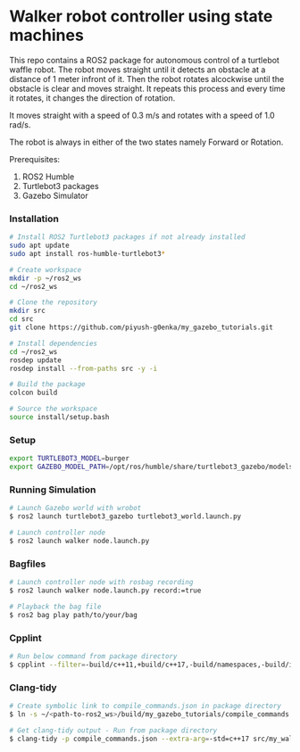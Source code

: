 # Walker robot controller using state machines

This repo contains a ROS2 package for autonomous control of a turtlebot waffle robot. 
The robot moves straight until it detects an obstacle at a distance of 1 meter infront of it.
Then the robot rotates alcockwise until the obstacle is clear and moves straight. It repeats this process
and every time it rotates, it changes the direction of rotation.

It moves straight with a speed of 0.3 m/s and rotates with a speed of 1.0 rad/s.

The robot is always in either of the two states namely Forward or Rotation.

Prerequisites:

1. ROS2 Humble
2. Turtlebot3 packages
3. Gazebo Simulator


### Installation

```bash
# Install ROS2 Turtlebot3 packages if not already installed
sudo apt update
sudo apt install ros-humble-turtlebot3*

# Create workspace
mkdir -p ~/ros2_ws
cd ~/ros2_ws

# Clone the repository
mkdir src
cd src
git clone https://github.com/piyush-g0enka/my_gazebo_tutorials.git

# Install dependencies
cd ~/ros2_ws
rosdep update
rosdep install --from-paths src -y -i

# Build the package
colcon build

# Source the workspace
source install/setup.bash
```

### Setup

```bash
export TURTLEBOT3_MODEL=burger
export GAZEBO_MODEL_PATH=/opt/ros/humble/share/turtlebot3_gazebo/models/
```

### Running Simulation

```bash
# Launch Gazebo world with wrobot
$ ros2 launch turtlebot3_gazebo turtlebot3_world.launch.py

# Launch controller node
$ ros2 launch walker node.launch.py
```

### Bagfiles

```bash
# Launch controller node with rosbag recording
$ ros2 launch walker node.launch.py record:=true

# Playback the bag file 
$ ros2 bag play path/to/your/bag
```

### Cpplint

```bash
# Run below command from package directory
$ cpplint --filter=-build/c++11,+build/c++17,-build/namespaces,-build/include_order src/my_walker.cpp src/main.cpp
```

### Clang-tidy

```bash
# Create symbolic link to compile_commands.json in package directory
$ ln -s ~/<path-to-ros2_ws>/build/my_gazebo_tutorials/compile_commands.json ~/<path-to-ros2_ws>/src/my_gazebo_tutorials

# Get clang-tidy output - Run from package directory
$ clang-tidy -p compile_commands.json --extra-arg=-std=c++17 src/my_walker.cpp src/main.cpp ; echo "Exit code: $?"
```
